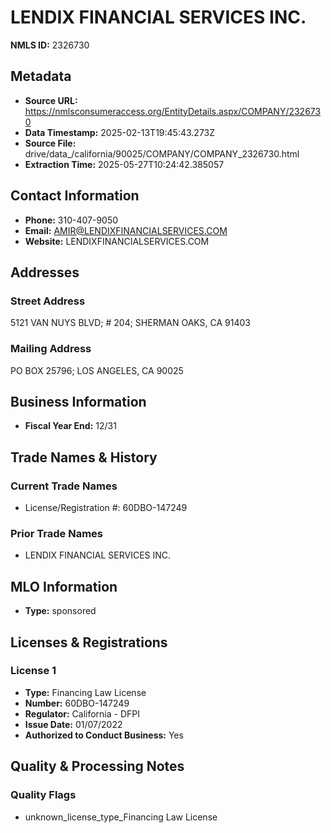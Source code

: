 # LENDIX FINANCIAL SERVICES INC.

**NMLS ID:** 2326730

## Metadata
- **Source URL:** https://nmlsconsumeraccess.org/EntityDetails.aspx/COMPANY/2326730
- **Data Timestamp:** 2025-02-13T19:45:43.273Z
- **Source File:** drive/data_/california/90025/COMPANY/COMPANY_2326730.html
- **Extraction Time:** 2025-05-27T10:24:42.385057

## Contact Information
- **Phone:** 310-407-9050
- **Email:** AMIR@LENDIXFINANCIALSERVICES.COM
- **Website:** LENDIXFINANCIALSERVICES.COM

## Addresses
### Street Address
5121 VAN NUYS BLVD; # 204; SHERMAN OAKS, CA 91403

### Mailing Address
PO BOX 25796; LOS ANGELES, CA 90025

## Business Information
- **Fiscal Year End:** 12/31

## Trade Names & History
### Current Trade Names
- License/Registration #: 60DBO-147249

### Prior Trade Names
- LENDIX FINANCIAL SERVICES INC.

## MLO Information
- **Type:** sponsored

## Licenses & Registrations

### License 1
- **Type:** Financing Law License
- **Number:** 60DBO-147249
- **Regulator:** California - DFPI
- **Issue Date:** 01/07/2022
- **Authorized to Conduct Business:** Yes

## Quality & Processing Notes
### Quality Flags
- unknown_license_type_Financing Law License
